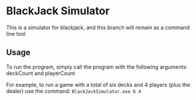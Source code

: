 # BlackJack Simulator
This is a simulator for blackjack, and this branch will remain as a command line tool

## Usage
To run the program, simply call the program with the following arguments: deckCount and playerCount

For example, to run a game with a total of six decks and 4 players (plus the dealer) use the command:
```BlackJackSimulator.exe 6 4```
